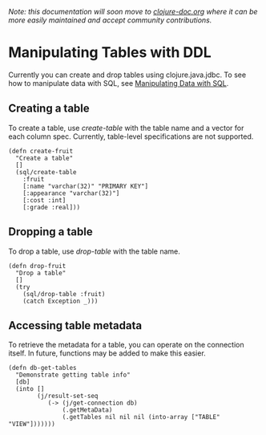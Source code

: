 *Note: this documentation will soon move to [clojure-doc.org](http://clojure-doc.org) where it can be more easily maintained and accept community contributions.*

# Manipulating Tables with DDL
Currently you can create and drop tables using clojure.java.jdbc. To see how to manipulate data with SQL, see [Manipulating Data with SQL](https://github.com/clojure/java.jdbc/blob/master/doc/clojure/java/jdbc/UsingSQL.md).
## Creating a table
To create a table, use *create-table* with the table name and a vector for each column spec. Currently, table-level specifications are not supported.

    (defn create-fruit
      "Create a table"
      []
      (sql/create-table
        :fruit
        [:name "varchar(32)" "PRIMARY KEY"]
        [:appearance "varchar(32)"]
        [:cost :int]
        [:grade :real]))

## Dropping a table
To drop a table, use *drop-table* with the table name.

    (defn drop-fruit
      "Drop a table"
      []
      (try
        (sql/drop-table :fruit)
        (catch Exception _)))

## Accessing table metadata
To retrieve the metadata for a table, you can operate on the connection itself. In future, functions may be added to make this easier.

    (defn db-get-tables
      "Demonstrate getting table info"
      [db]
      (into []
            (j/result-set-seq
               (-> (j/get-connection db)
                   (.getMetaData)
                   (.getTables nil nil nil (into-array ["TABLE" "VIEW"]))))))
